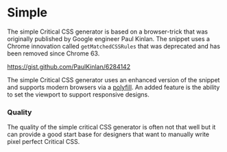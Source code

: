 # Simple

The simple Critical CSS generator is based on a browser-trick that was originally published by Google engineer Paul Kinlan. The snippet uses a Chrome innovation called `getMatchedCSSRules` that was deprecated and has been removed since Chrome 63.

https://gist.github.com/PaulKinlan/6284142

The simple Critical CSS generator uses an enhanced version of the snippet and supports modern browsers via a [polyfill](https://github.com/ovaldi/getMatchedCSSRules). An added feature is the ability to set the viewport to support responsive designs.

### Quality

The quality of the simple critical CSS generator is often not that well but it can provide a good start base for designers that want to manually write pixel perfect Critical CSS.